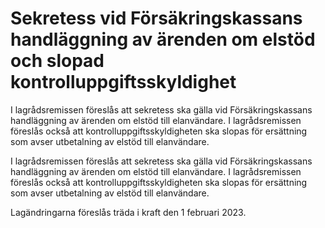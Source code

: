 # Sekretess vid Försäkringskassans handläggning av ärenden om elstöd och slopad kontrolluppgiftsskyldighet

I lagrådsremissen föreslås att sekretess ska gälla vid Försäkringskassans handläggning av ärenden om elstöd till elanvändare. I lagrådsremissen föreslås också att kontrolluppgiftsskyldigheten ska slopas för ersättning som avser utbetalning av elstöd till elanvändare.

I lagrådsremissen föreslås att sekretess ska gälla vid Försäkringskassans handläggning av ärenden om elstöd till elanvändare. I lagrådsremissen föreslås också att kontrolluppgiftsskyldigheten ska slopas för ersättning som avser utbetalning av elstöd till elanvändare.

Lagändringarna föreslås träda i kraft den 1 februari 2023.
